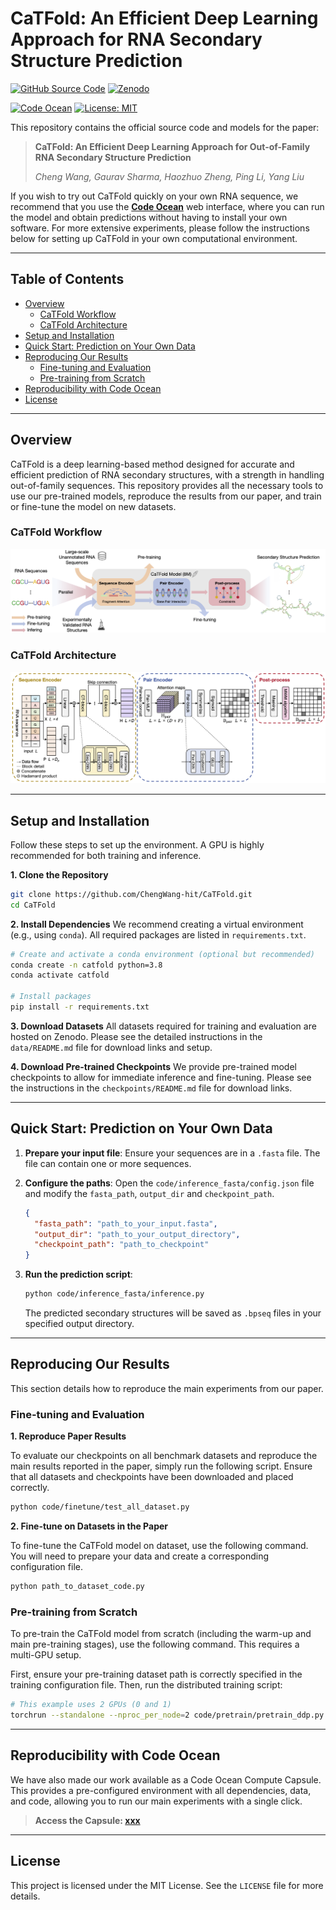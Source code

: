 # CaTFold: An Efficient Deep Learning Approach for RNA Secondary Structure Prediction

[![GitHub Source Code](https://img.shields.io/badge/GitHub-Source%20Code-blue?logo=github)](https://github.com/ChengWang-hit/CaTFold)
[![Zenodo](https://img.shields.io/badge/Zenodo-10.5281/zenodo.16730061-blue)](https://doi.org/10.5281/zenodo.16730061)

[![Code Ocean](https://img.shields.io/badge/CodeOcean-xxx-blue)](xxx)
[![License: MIT](https://img.shields.io/badge/License-MIT-yellow.svg)](https://opensource.org/licenses/MIT)

This repository contains the official source code and models for the paper:

> **CaTFold: An Efficient Deep Learning Approach for Out-of-Family RNA Secondary Structure Prediction**
>
> *Cheng Wang, Gaurav Sharma, Haozhuo Zheng, Ping Li, Yang Liu*
>
<!-- > **[Link to Paper Coming Soon]** -->

If you wish to try out CaTFold quickly on your own RNA sequence, we recommend that you use the [**Code Ocean**](xxx) web interface, where you can run the model and obtain predictions without having to install your own software. For more extensive experiments, please follow the instructions below for setting up CaTFold in your own computational environment.

---

## Table of Contents
- [Overview](#overview)
  - [CaTFold Workflow](#catfold-workflow)
  - [CaTFold Architecture](#catfold-architecture)
- [Setup and Installation](#setup-and-installation)
- [Quick Start: Prediction on Your Own Data](#quick-start-prediction-on-your-own-data)
- [Reproducing Our Results](#reproducing-our-results)
  - [Fine-tuning and Evaluation](#fine-tuning-and-evaluation)
  - [Pre-training from Scratch](#pre-training-from-scratch)
- [Reproducibility with Code Ocean](#reproducibility-with-code-ocean)
- [License](#license)
<!-- - [Citation](#citation) -->


---

## Overview
CaTFold is a deep learning-based method designed for accurate and efficient prediction of RNA secondary structures, with a strength in handling out-of-family sequences. This repository provides all the necessary tools to use our pre-trained models, reproduce the results from our paper, and train or fine-tune the model on new datasets.

### CaTFold Workflow
![CaTFold Workflow](pictures/Graphical_abstract.png)

### CaTFold Architecture
![CaTFold Architecture](pictures/CaTFold_architecture.png)

---

## Setup and Installation
Follow these steps to set up the environment. A GPU is highly recommended for both training and inference.

**1. Clone the Repository**
```bash
git clone https://github.com/ChengWang-hit/CaTFold.git
cd CaTFold
```

**2. Install Dependencies**
We recommend creating a virtual environment (e.g., using `conda`). All required packages are listed in `requirements.txt`.

```bash
# Create and activate a conda environment (optional but recommended)
conda create -n catfold python=3.8
conda activate catfold

# Install packages
pip install -r requirements.txt
```

**3. Download Datasets**
All datasets required for training and evaluation are hosted on Zenodo. Please see the detailed instructions in the `data/README.md` file for download links and setup.

**4. Download Pre-trained Checkpoints**
We provide pre-trained model checkpoints to allow for immediate inference and fine-tuning. Please see the instructions in the `checkpoints/README.md` file for download links.

---

## Quick Start: Prediction on Your Own Data

1.  **Prepare your input file**: Ensure your sequences are in a `.fasta` file. The file can contain one or more sequences.

2.  **Configure the paths**: Open the `code/inference_fasta/config.json` file and modify the `fasta_path`,  `output_dir` and `checkpoint_path`.
    ```json
    {
      "fasta_path": "path_to_your_input.fasta",
      "output_dir": "path_to_your_output_directory",
      "checkpoint_path": "path_to_checkpoint"
    }
    ```

3.  **Run the prediction script**:
    ```bash
    python code/inference_fasta/inference.py
    ```
    The predicted secondary structures will be saved as `.bpseq` files in your specified output directory.

---

## Reproducing Our Results
This section details how to reproduce the main experiments from our paper.

### Fine-tuning and Evaluation
**1. Reproduce Paper Results**

To evaluate our checkpoints on all benchmark datasets and reproduce the main results reported in the paper, simply run the following script. Ensure that all datasets and checkpoints have been downloaded and placed correctly.

```bash
python code/finetune/test_all_dataset.py
```

**2. Fine-tune on Datasets in the Paper**

To fine-tune the CaTFold model on dataset, use the following command. You will need to prepare your data and create a corresponding configuration file.

```bash
python path_to_dataset_code.py
```

### Pre-training from Scratch
To pre-train the CaTFold model from scratch (including the warm-up and main pre-training stages), use the following command. This requires a multi-GPU setup.

First, ensure your pre-training dataset path is correctly specified in the training configuration file. Then, run the distributed training script:

```bash
# This example uses 2 GPUs (0 and 1)
torchrun --standalone --nproc_per_node=2 code/pretrain/pretrain_ddp.py
```

---

## Reproducibility with Code Ocean
We have also made our work available as a Code Ocean Compute Capsule. This provides a pre-configured environment with all dependencies, data, and code, allowing you to run our main experiments with a single click.

> **Access the Capsule: [xxx](xxx)**

---

<!-- ## Citation
If you find CaTFold useful in your research, please consider citing our paper:

```bibtex
@article{wang2023catfold,
  title={CaTFold: An Efficient Deep Learning Approach for Out-of-Family RNA Secondary Structure Prediction},
  author={Wang, Cheng and Sharma, Gaurav and Zheng, Haozhuo and Li, Ping and Liu, Yang},
  journal={Journal or Conference Name},
  year={2023},
  volume={XX},
  pages={YY-ZZ},
  doi={Your Paper's DOI}
}
``` -->
<!--  -->
<!-- --- -->

## License

This project is licensed under the MIT License. See the `LICENSE` file for more details.
